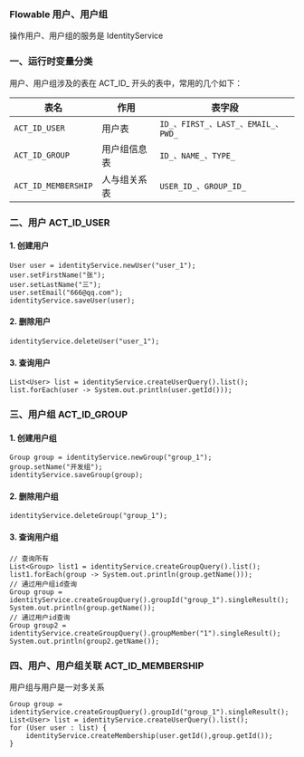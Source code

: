 ###  Flowable 用户、用户组
操作用户、用户组的服务是 IdentityService

### 一、运行时变量分类
用户、用户组涉及的表在 ACT_ID_ 开头的表中，常用的几个如下：

| 表名                    | 作用          | 表字段                            |
|-----------------------|-------------|--------------------------------|
| `ACT_ID_USER`         | 用户表         | `ID_、FIRST_、LAST_、EMAIL_、PWD_` |
| `ACT_ID_GROUP`        | 用户组信息表      | `ID_、NAME_、TYPE_`              |
| `ACT_ID_MEMBERSHIP`   | 人与组关系表      | `USER_ID_、GROUP_ID_`           |



### 二、用户  ACT_ID_USER
#### 1. 创建用户
```
User user = identityService.newUser("user_1");
user.setFirstName("张");
user.setLastName("三");
user.setEmail("666@qq.com");
identityService.saveUser(user);
```

#### 2. 删除用户
```
identityService.deleteUser("user_1");
```

#### 3. 查询用户
```
List<User> list = identityService.createUserQuery().list();
list.forEach(user -> System.out.println(user.getId()));
```


### 三、用户组  ACT_ID_GROUP
#### 1. 创建用户组
```
Group group = identityService.newGroup("group_1");
group.setName("开发组");
identityService.saveGroup(group);
```

#### 2. 删除用户组
```
identityService.deleteGroup("group_1");
```

#### 3. 查询用户组
```
// 查询所有
List<Group> list1 = identityService.createGroupQuery().list();
list1.forEach(group -> System.out.println(group.getName()));
// 通过用户组id查询
Group group = identityService.createGroupQuery().groupId("group_1").singleResult();
System.out.println(group.getName());
// 通过用户id查询
Group group2 = identityService.createGroupQuery().groupMember("1").singleResult();
System.out.println(group2.getName());
```


### 四、用户、用户组关联  ACT_ID_MEMBERSHIP
用户组与用户是一对多关系

```
Group group = identityService.createGroupQuery().groupId("group_1").singleResult();
List<User> list = identityService.createUserQuery().list();
for (User user : list) {
    identityService.createMembership(user.getId(),group.getId());
}
```
